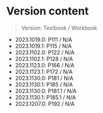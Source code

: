 # Version content
> Version: Textbook / Workbook

* 2023.1019.0: P111 / N/A
* 2023.1019.1: P115 / N/A
* 2023.1102.0: P122 / N/A
* 2023.1102.1: P128 / N/A
* 2023.1123.0: P166 / N/A
* 2023.1123.1: P172 / N/A
* 2023.1130.0: P181 / N/A
* 2023.1130.1: P185 / N/A
* 2023.1130.0: P181.1 / N/A
* 2023.1130.1: P185.1 / N/A
* 2023.1207.0: P192 / N/A